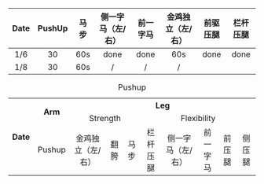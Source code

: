 | Date | PushUp | 马步 | 侧一字马（左/右） | 前一字马 | 金鸡独立（左/右） | 前驱压腿 | 栏杆压腿 |
|---|---|---|---|---|---|---|---|
| 1/6 | 30 | 60s | done | done | 60s | done | done |
| 1/8 | 30 | 60s | / | / | / |

<html>
<table>
  <caption>Pushup</caption>
  <tr>
    <th rowspan="3">Date</th>
    <th rowspan="2">Arm</th>
    <th colspan="8">Leg</th>
  </tr>
  
  <tr>
    <td colspan="3">Strength</td>
    <td colspan="5">Flexibility</td>
  </tr>
  
  <tr>
    <td>Pushup</td>
    <td>金鸡独立（左/右）</td>
    <td>翻胯</td>
    <td>马步</td>
    <td>栏杆压腿</td>
    <td>侧一字马（左/右）</td>
    <td>前一字马</td>
    <td>前压腿</td>
    <td>侧压腿</td>
  </tr>
</table>

<style type="text/css">
  td{
  text-align:center;
  }
</style>
</html>
